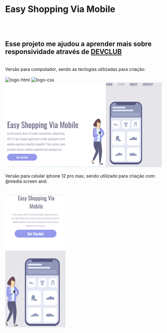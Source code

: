 <h1>Easy Shopping Via Mobile</h1>
<br>
<br>
<h2>Esse projeto me ajudou a aprender mais sobre responsividade através de <a href="https://rodolfomori.com.br/devclub/">DEVCLUB</a></h2>
<br>
Versão para computador, sendo as teclogias utilizadas para criação:
<br>
<br>
<img src="https://img.shields.io/badge/HTML-239120?style=for-the-badge&logo=html5&logoColor=white" alt="logo-html"/>
<img src="https://img.shields.io/badge/CSS-239120?&style=for-the-badge&logo=css3&logoColor=white" alt="logo-css"/>
<img src="https://github.com/contatop/Easy-Shopping/blob/main/assets/Capturar1.PNG?raw=true" alt="imagem-shopping" heigth="500"/>
<br>
<br>
Versão para celular iphone 12 pro max, sendo utilizado para criação com: @media screen and:
<br>
<br>
<br>
<img src="https://github.com/contatop/Easy-Shopping/blob/main/assets/Capturar2.PNG?raw=true">
